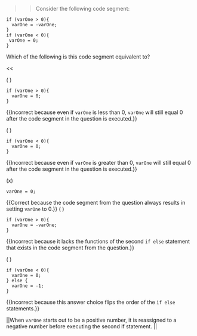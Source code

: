 >><p>Consider the following code segment:</p>
<pre><code>if (varOne &gt; 0){
  varOne = -varOne;     
} 
if (varOne &lt; 0){
 varOne = 0;    
}
</code></pre>
<p>Which of the following is this code segment equivalent to?</p><<

( )
<pre><code>if (varOne &gt; 0){
  varOne = 0;
} 
</code></pre> {{Incorrect because even if <code>varOne</code> is less than 0, <code>varOne</code> will still equal 0 after the code segment in the question is executed.}}
( ) 
<pre><code>if (varOne &lt; 0){
  varOne = 0;
} 
</code></pre> {{Incorrect because even if <code>varOne</code> is greater than 0, <code>varOne</code> will still equal 0 after the code segment in the question is executed.}}
(x) <pre><code>varOne = 0;</code></pre> {{Correct because the code segment from the question always results in setting <code>varOne</code> to 0.}}
( ) 
<pre><code>if (varOne &gt; 0){
  varOne = -varOne;
} 
</code></pre> {{Incorrect because it lacks the functions of the second <code>if else</code> statement that exists in the code segment from the question.}}
( ) 
<pre><code>if (varOne &lt; 0){
  varOne = 0;
} else {
  varOne = -1;
} 
</code></pre> {{Incorrect because this answer choice flips the order of the <code>if else</code> statements.}}

||When <code>varOne</code> starts out to be a positive number, it is reassigned to a negative number before executing the second if statement. ||
